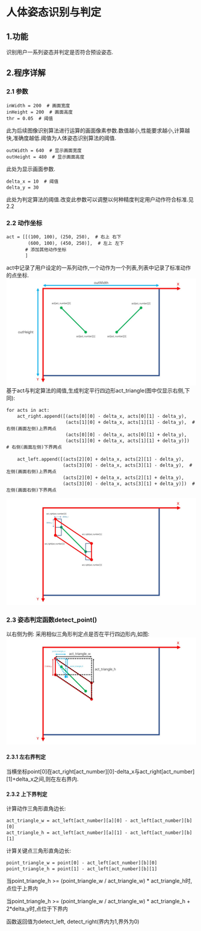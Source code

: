 # 人体姿态识别与判定

## 1.功能
识别用户一系列姿态并判定是否符合预设姿态.

## 2.程序详解

### 2.1 参数
```
inWidth = 200  # 画面宽度
inHeight = 200  # 画面高度
thr = 0.05  # 阈值
```
此为后续图像识别算法进行运算的画面像素参数.数值越小,性能要求越小,计算越快,准确度越低.阈值为人体姿态识别算法的阈值.

```
outWidth = 640  # 显示画面宽度
outHeight = 480  # 显示画面高度
```
此处为显示画面参数.

```
delta_x = 10  # 阈值
delta_y = 30
```
此处为判定算法的阈值.改变此参数可以调整以何种精度判定用户动作符合标准.见2.2

### 2.2 动作坐标
```
act = [[(100, 100), (250, 250),  # 右上 右下
        (600, 100), (450, 250)],  # 左上 左下
       # 添加其他动作坐标
       ]
```
act中记录了用户设定的一系列动作,一个动作为一个列表,列表中记录了标准动作的点坐标.
![1.jpg](./graph/1.JPG)
基于act与判定算法的阈值,生成判定平行四边形act_triangle(图中仅显示右侧,下同):
```
for acts in act:
    act_right.append([(acts[0][0] - delta_x, acts[0][1] - delta_y),
                      (acts[1][0] + delta_x, acts[1][1] - delta_y),  # 右侧(画面左侧)上界两点
                      (acts[0][0] - delta_x, acts[0][1] + delta_y),
                      (acts[1][0] + delta_x, acts[1][1] + delta_y)])  # 右侧(画面左侧)下界两点

    act_left.append([(acts[2][0] + delta_x, acts[2][1] - delta_y),
                     (acts[3][0] - delta_x, acts[3][1] - delta_y),  # 左侧(画面右侧)上界两点
                     (acts[2][0] + delta_x, acts[2][1] + delta_y),
                     (acts[3][0] - delta_x, acts[3][1] + delta_y)])  # 左侧(画面右侧)下界两点
```
![2.jpg](./graph/2.JPG)

### 2.3 姿态判定函数detect_point()
以右侧为例:
采用相似三角形判定点是否在平行四边形内,如图:
![3.jpg](./graph/3.JPG)
#### 2.3.1 左右界判定
当横坐标point[0]在act_right[act_number][0]-delta_x与act_right[act_number][1]+delta_x之间,则在左右界内.
#### 2.3.2 上下界判定
计算动作三角形直角边长:
```
act_triangle_w = act_left[act_number][a][0] - act_left[act_number][b][0]
act_triangle_h = act_left[act_number][a][1] - act_left[act_number][b][1]
```
计算关键点三角形直角边长:
```
point_triangle_w = point[0] - act_left[act_number][b][0]
point_triangle_h = point[1] - act_left[act_number][b][1]
```
当point_triangle_h >= (point_triangle_w / act_triangle_w) * act_triangle_h时,点位于上界内

当point_triangle_h >= (point_triangle_w / act_triangle_w) * act_triangle_h + 2*delta_y时,点位于下界内

函数返回值为detect_left, detect_right(界内为1,界外为0)


